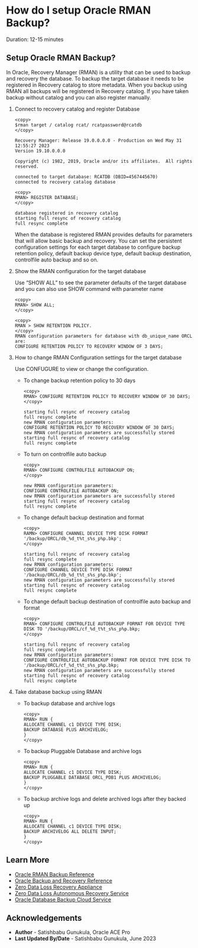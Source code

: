 # How do I setup Oracle RMAN Backup? 

Duration: 12-15 minutes

## Setup Oracle RMAN Backup? 

In Oracle, Recovery Manager (RMAN) is a utility that can be used to backup and recovery the database. To backup the target database it needs to be registered in Recovery catalog to store metadata. When you backup using RMAN all backups will be registered in Recovery catalog. If you have taken backup without catalog and you can also register manually.

1.	Connect to recovery catalog and register Database 

	```
	<copy>
	$rman target / catalog rcat/ rcatpassword@rcatdb	
	</copy>

	Recovery Manager: Release 19.0.0.0.0 - Production on Wed May 31 12:55:27 2023
	Version 19.10.0.0.0

	Copyright (c) 1982, 2019, Oracle and/or its affiliates.  All rights reserved.

	connected to target database: RCATDB (DBID=4567445670)
	connected to recovery catalog database
	```

	```
	<copy>
	RMAN> REGISTER DATABASE;
	</copy>

	database registered in recovery catalog
	starting full resync of recovery catalog
	full resync complete
	```

    When the database is registered RMAN provides defaults for parameters that will allow basic backup and recovery. You can set the persistent configuration settings for each target database to configure backup retention policy, default backup device type, default backup destination, controlfile auto backup and so on.  

2.	Show the RMAN configuration for the target database

    Use “SHOW ALL” to see the parameter defaults of the target database and you can also use SHOW command with parameter name

	```
	<copy>
	RMAN> SHOW ALL; 
	</copy>
	```

	```
	<copy>
	RMAN > SHOW RETENTION POLICY.
	</copy>
	RMAN configuration parameters for database with db_unique_name ORCL are:
	CONFIGURE RETENTION POLICY TO RECOVERY WINDOW OF 3 DAYS;
	```

3.  How to change RMAN Configuration settings for the target database

    Use CONFUGURE to view or change the configuration.

    * To change backup retention policy to 30 days

		```
		<copy>
		RMAN> CONFIGURE RETENTION POLICY TO RECOVERY WINDOW OF 30 DAYS;
		</copy>

		starting full resync of recovery catalog
		full resync complete
		new RMAN configuration parameters:
		CONFIGURE RETENTION POLICY TO RECOVERY WINDOW OF 30 DAYS;
		new RMAN configuration parameters are successfully stored
		starting full resync of recovery catalog
		full resync complete
		```
    * To turn on controlfile auto backup 

		```
		<copy>
		RMAN> CONFIGURE CONTROLFILE AUTOBACKUP ON;
		</copy>

		new RMAN configuration parameters:
		CONFIGURE CONTROLFILE AUTOBACKUP ON;
		new RMAN configuration parameters are successfully stored
		starting full resync of recovery catalog
		full resync complete
		```

    * To change default backup destination and format

		```
		<copy>
		RAMN> CONFIGURE CHANNEL DEVICE TYPE DISK FORMAT '/backup/ORCL/db_%d_t%t_s%s_p%p.bkp';
		</copy>

		starting full resync of recovery catalog
		full resync complete
		new RMAN configuration parameters:
		CONFIGURE CHANNEL DEVICE TYPE DISK FORMAT '/backup/ORCL/db_%d_t%t_s%s_p%p.bkp';
		new RMAN configuration parameters are successfully stored
		starting full resync of recovery catalog
		full resync complete
		```

    * To change default backup destination of controlfile auto backup and format

		```
		<copy>
		RMAN> CONFIGURE CONTROLFILE AUTOBACKUP FORMAT FOR DEVICE TYPE DISK TO '/backup/ORCL/cf_%d_t%t_s%s_p%p.bkp;
		</copy>

		starting full resync of recovery catalog
		full resync complete
		new RMAN configuration parameters:
		CONFIGURE CONTROLFILE AUTOBACKUP FORMAT FOR DEVICE TYPE DISK TO '/backup/ORCL/cf_%d_t%t_s%s_p%p.bkp;
		new RMAN configuration parameters are successfully stored
		starting full resync of recovery catalog
		full resync complete

		```
4.	Take database backup using RMAN 

    * To backup database and archive logs
		```
		<copy>
		RMAN> RUN {
		ALLOCATE CHANNEL c1 DEVICE TYPE DISK;
		BACKUP DATABASE PLUS ARCHIVELOG; 
		}
		</copy>
		```

    * To backup Pluggable Database and archive logs
		```
		<copy>
		RMAN> RUN {
		ALLOCATE CHANNEL c1 DEVICE TYPE DISK;
		BACKUP PLUGGABLE DATABASE ORCL_PDB1 PLUS ARCHIVELOG;
		}
		</copy>
		```

    * To backup archive logs and delete archived logs after they backed up

		```
		<copy>
		RMAN> RUN {
		ALLOCATE CHANNEL c1 DEVICE TYPE DISK;
		BACKUP ARCHIVELOG ALL DELETE INPUT;
		}
		</copy>
		```

## Learn More

* [Oracle RMAN Backup Reference](https://www.oracleracexpert.com/search/label/RMAN%20Backup)
* [Oracle Backup and Recovery Reference](https://docs.oracle.com/en/database/oracle/oracle-database/19/rcmrf/index.html)
* [Zero Data Loss Recovery Appliance](https://www.oracle.com/engineered-systems/zero-data-loss-recovery-appliance/)
* [Zero Data Loss Autonomous Recovery Service](https://www.oracle.com/database/zero-data-loss-autonomous-recovery-service/)
* [Oracle Database Backup Cloud Service](https://docs.oracle.com/en/cloud/paas/db-backup-cloud/index.html)


## Acknowledgements

* **Author** - Satishbabu Gunukula, Oracle ACE Pro
* **Last Updated By/Date** - Satishbabu Gunukula,  June 2023